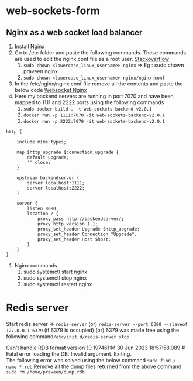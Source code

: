 # web-sockets-form

## Nginx as a web socket load balancer 
1. [ Install Nginx ](https://www.digitalocean.com/community/tutorials/how-to-install-nginx-on-ubuntu-20-04#:~:text=user%20to%20begin.-,Step%201%20%E2%80%93%20Installing%20Nginx,sbin/nginx%20%2Dg%20daemon%20on%3B%20master_process%20on%3B%0A%20%20%20%20%20%20%20%20%20%20%20%E2%94%94%E2%94%802380%20nginx%3A%20worker%20process,-As%20confirmed%20by) 
2. Go to /etc folder and paste the following commands. These commands are used to edit the nginx.conf file as a root user. [Stackoverflow](https://stackoverflow.com/questions/51004206/vscode-always-ask-for-permission-to-save#:~:text=Using%20chown%20command,up%20to%20you)
   1. ```sudo chown <lowercase_linux_username> nginx``` => Eg : sudo chown praveen nginx
   2. ```sudo chown <lowercase_linux_username> nginx/nginx.conf```
3. In the /etc/nginx/nginx.conf file remove all the contents and paste the below code [Websocket Nginx](https://www.nginx.com/blog/websocket-nginx/)
4. Here my backend servers are running in port 7070 and have been mapped to 1111 and 2222 ports using the following commands
   1. ```sudo docker build . -t web-sockets-backend-v2.0.1```
   2. ```docker run -p 1111:7070 -it web-sockets-backend-v2.0.1```
   3. ```docker run -p 2222:7070 -it web-sockets-backend-v2.0.1```
```
http {

	include mime.types;

	map $http_upgrade $connection_upgrade {
        default upgrade;
        '' close;
    }

	upstream backendserver {
		server localhost:1111;
		server localhost:2222;
	}

	server {
		listen 8080;
		location / {
			proxy_pass http://backendserver/;
			proxy_http_version 1.1;
    		proxy_set_header Upgrade $http_upgrade;
    		proxy_set_header Connection "Upgrade";
			proxy_set_header Host $host;
		}
	}
}
```
1. Nginx commands
   1. sudo systemctl start nginx
   2. sudo systemctl stop nginx
   3. sudo systemctl restart nginx


# Redis server
Start redis server => ```redis-server``` (or) ```redis-server --port 6380 --slaveof 127.0.0.1 6379``` (if 6379 is occupied) 
(or) 6379 was made free using the following command```/etc/init.d/redis-server stop```
  
Can't handle RDB format version 10
197461:M 30 Jun 2023 18:57:58.089 # Fatal error loading the DB: Invalid argument. Exiting.  
The following error was solved using the below command
```sudo find / -name *.rdb```
Remove all the dump files returned from the above command
```sudo rm /home/praveen/dump.rdb```
 
